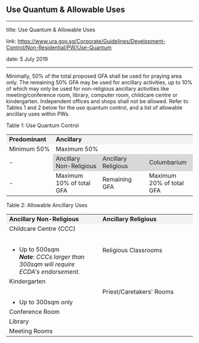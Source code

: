 ## Use Quantum & Allowable Uses
---
title: Use Quantum & Allowable Uses

link: https://www.ura.gov.sg/Corporate/Guidelines/Development-Control/Non-Residential/PW/Use-Quantum

date: 5 July 2019

---


Minimally, 50% of the total proposed GFA shall be used for praying area only. The remaining 50% GFA may be used for ancillary activities, up to 10% of which may only be used for non-religious ancillary activities like meeting/conference room, library, computer room, childcare centre or kindergarten. Independent offices and shops shall not be allowed. Refer to Tables 1 and 2 below for the use quantum control, and a list of allowable ancillary uses within PWs.

Table 1: Use Quantum Control

<table><tbody><tr><td style="width: 25%; background-color: #f2f2f2; text-align: left;"><strong>Predominant</strong></td><td style="width: 50%; background-color: #f2f2f2; text-align: left;" colspan="3"><strong>Ancillary</strong></td></tr><tr><td style="text-align: left;">Minimum 50%</td><td style="text-align: left;" colspan="3">Maximum 50%</td></tr><tr><td style="text-align: left;">-</td><td style="width: 25%; background-color: #d8d8d8; text-align: left;">Ancillary Non-Religious</td><td style="width: 25%; background-color: #d8d8d8; text-align: left;">Ancillary Religious</td><td style="width: 25%; background-color: #d8d8d8; text-align: left;">Columbarium</td></tr><tr><td style="text-align: left;">-</td><td style="text-align: left;">Maximum 10% of total GFA</td><td style="text-align: left;">Remaining GFA</td><td style="text-align: left;">Maximum 20% of total GFA</td></tr></tbody></table>

Table 2: Allowable Ancillary Uses

<table><tbody><tr><td style="width: 50%; background-color: #f2f2f2;"><strong>Ancillary Non-Religious</strong></td><td style="width: 50%; background-color: #f2f2f2;"><strong>Ancillary Religious</strong></td></tr><tr><td>Childcare Centre (CCC)<br><br><ul style="margin-bottom:0px;"><li>Up to 500sqm<br><em><strong>Note</strong>: CCCs larger than 300sqm will require ECDA's endorsement.</em></li></ul></td><td>Religious Classrooms</td></tr><tr><td>Kindergarten<br><br><ul style="margin-bottom:0px;"><li>Up to 300sqm only</li></ul></td><td>Priest/Caretakers' Rooms</td></tr><tr><td>Conference Room</td><td><br></td></tr><tr><td>Library</td><td></td></tr><tr><td>Meeting Rooms</td><td> </td></tr></tbody></table>



